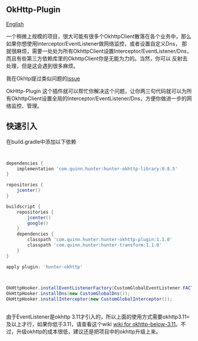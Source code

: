 ## OkHttp-Plugin

[English](https://github.com/Leaking/Hunter/blob/master/README_hunter_okhttp.md)

一个稍微上规模的项目，很大可能有很多个OkhttpClient散落在各个业务中，那么如果你想使用Interceptor/EventListener做网络监控，或者设置自定义Dns，
那就很麻烦，需要一处处为所有OkhttpClient设置Interceptor/EventListener/Dns，而且有些第三方依赖库里的OkhttpClient你是无能为力的。当然，你可以
反射去处理，但是这会遇到很多麻烦。

我在Okhtp提过类似问题的[issue](https://github.com/square/okhttp/issues/4228) 
 
OkHttp-Plugin 这个插件就可以帮忙你解决这个问题，让你两三句代码就可以为所有OkhttpClient设置全局的Interceptor/EventListener/Dns，方便你做进一步的网络监控、管理。

## 快速引入

在build.gradle中添加以下依赖

```groovy


dependencies {
    implementation 'com.quinn.hunter:hunter-okhttp-library:0.8.5'
}

repositories {
    jcenter()
}

buildscript {
    repositories {
        jcenter()
        google()
    }
    dependencies {
        classpath 'com.quinn.hunter:hunter-okhttp-plugin:1.1.0'
        classpath 'com.quinn.hunter:hunter-transform:1.1.0'
    }
}

apply plugin: 'hunter-okhttp'
    
```


```java

OkHttpHooker.installEventListenerFactory(CustomGlobalEventListener.FACTORY);
OkHttpHooker.installDns(new CustomGlobalDns());
OkHttpHooker.installInterceptor(new CustomGlobalInterceptor());
        
```
由于EventListener是okhttp 3.11才引入的，所以上面的使用方式需要okhttp3.11=及以上才行，如果你低于3.11，请查看这个wiki  [wiki for okhttp-below-3.11](https://github.com/Leaking/Hunter/wiki/Okhttp-below-3.11)。不过，升级okhttp的成本很低，建议还是把项目中的okhttp升级上来。